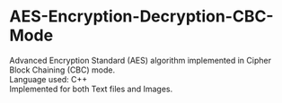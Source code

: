 # AES-Encryption-Decryption-CBC-Mode
Advanced Encryption Standard (AES) algorithm implemented in Cipher Block Chaining (CBC) mode.   
Language used: C++  
Implemented for both Text files and Images.  
